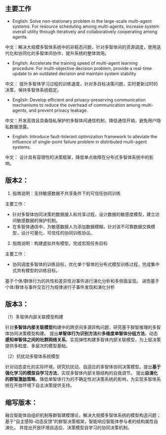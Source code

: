 ## 主要工作
* English: Solve non-stationary problem in the large-scale multi-agent systems. 
For resource scheduling among multi-agents, increase system overall utility through iteratively and collaboratively cooperating among agents.

中文：解决大规模多智体系统中的非稳态问题，针对多智体间的资源调度，使用迭代化和协同化的多智体间协作，提升系统的整体效用。


* English: Accelerate the training speed of multi-agent learning procedure.
For multi-objective decision problem, provide a real-time update to an outdated decision and maintain system stability

中文： 
提升多智体学习过程的训练速度，针对多目标决策问题，实时更新过时的决策，保持多智体系统稳定。 


* English: Develop efficient and privacy-preserving communication mechanisms to reduce the overhead of communication among multi-agents, and prevent privacy leakage.

中文：开发高效且具备隐私保护的多智体间通信机制，降低通信开销，避免用户隐私数据泄露。


* English: Introduce fault-tolerant optimization framework to alleviate the influence of single-point failure problem in distributed multi-agent systems.

中文： 设计具有容错性的决策框架，降低单点故障在分布式多智体系统中的影响。


## 版本2：

1. 指南说明：支持敏感数据不共享条件下的可信任协同训练

主要工作：
* 针对多智体协同决策的数据接入和共享过程，设计数据的敏感度模型，建立访问敏感数据的保护机制。
* 在多智体通信中，为敏感数据人为添加数据模糊，针对该不可靠数据交换模型，设计可量化、可信任的协同训练协议。

2. 指南说明：构建虚拟共有模型，完成宏观任务目标

主要工作：
* 协同调度多智体的训练目标，优化单个智体的分布式模型训练过程，完成集中式共有模型的训练目标。



基于个体/群体行为的共性和差异性对事件进行演化分析和多侧面呈现。
进而基于个体/群体与事件交互行为规律进行子事件发现和演化分析


## 版本3：

（1）多智体内部关联模型构建

针对**多智体内部关联模型**构建中的跨空间多源异构问题，研究基于群智推理的多智体协同决策模型构建。
提出**单智体行为识别方法**和**多维度单智体分组方法**，动态**感知单智体之间的社群网络关系**，实现弹性构建多智体内部关联模型，为上层决策提供多粒度、多层次的模型基础。


（2）抗扰动多智体系统模型

针对动态变化的实际环境，研究抗扰动、自适应的多智体协同决策模型。提出**基于强化学习的模型自学习方法**，实现多智体内部关联结构的自我调节。
提出**自演化的群智激励策略**，降低单智体行为的不确定性对决策系统的影响，为实现多智体系统在开放环境下自主决策提供支持。


## 缩写版本：
融合智能体自组织机制等群智建模理论，解决大规模多智体系统的模型构造问题；
基于“自主感知-动态反馈”的群智决策框架，智能响应智能体参与者的结构属性自演化，
并提出开放环境自适应、决策模型自学习的协同决策机制。


